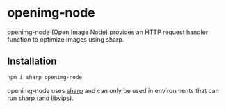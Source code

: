 # openimg-node

openimg-node (Open Image Node) provides an HTTP request handler function to optimize images using sharp.

## Installation

```bash
npm i sharp openimg-node
```

openimg-node uses [sharp](https://sharp.pixelplumbing.com) and can only be used in environments that can run sharp (and [libvips](https://github.com/libvips/libvips)).


